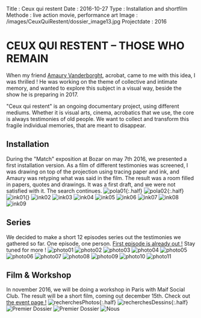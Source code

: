Title : Ceux qui restent
Date : 2016-10-27
Type : Installation and shortfilm
Methode : live action movie, performance art
Image : /images/CeuxQuiRestent/dossier_image13.jpg
Projectdate : 2016


# CEUX QUI RESTENT – THOSE WHO REMAIN
When my friend [Amaury Vanderborght](https://www.amaury-vdb.com/), acrobat, came to me with this idea, I was thrilled ! 
He was working on the theme of collective and intimate memory, and wanted to explore this subject in a visual way, beside the show he is preparing in 2017.

"Ceux qui restent" is an ongoing documentary project, using different mediums. Whether it is visual arts, cinema, acrobatics that we use, the core is always testimonies of old people. We want to collect and transform this fragile individual memories, that are meant to disappear.

## Installation
During the "Match" exposition at Bozar on may 7th 2016, we presented  a first installation version. As a film of different testimonies was screened, I was drawing on top of the projection using tracing paper and ink, and Amaury  was retyping what was said in the film. The result was a room filled in papers, quotes and drawings.
It was a first draft, and we were not satisfied with it. The search continues.
![pola01](../images/CeuxQuiRestent/pola_160423_1.jpg){:.half}
![pola02](../images/CeuxQuiRestent/pola_160423_2.jpg){:.half}
![ink01](../images/CeuxQuiRestent/dessin_01.jpg){}
![ink02](../images/CeuxQuiRestent/dessin_02.jpg)
![ink03](../images/CeuxQuiRestent/dessin_03.jpg)
![ink04](../images/CeuxQuiRestent/dessin_04.jpg)
![ink05](../images/CeuxQuiRestent/dessin_05.jpg)
![ink06](../images/CeuxQuiRestent/dessin_06.jpg)
![ink07](../images/CeuxQuiRestent/dessin_07.jpg)
![ink08](../images/CeuxQuiRestent/dessin_08.jpg)
![ink09](../images/CeuxQuiRestent/dessin_09.jpg)

## Series
We decided to make a short 12 episodes series out the testimonies we gathered so far. One episode, one person.
[First episode is already out !](https://vimeo.com/188686036) Stay tuned for more !
![photo01](../images/CeuxQuiRestent/dossier_image01.jpg)
![photo02](../images/CeuxQuiRestent/dossier_image03.jpg)
![photo03](../images/CeuxQuiRestent/dossier_image04.jpg)
![photo04](../images/CeuxQuiRestent/dossier_image05.jpg)
![photo05](../images/CeuxQuiRestent/dossier_image06.jpg)
![photo06](../images/CeuxQuiRestent/dossier_image07.jpg)
![photo07](../images/CeuxQuiRestent/dossier_image09.jpg)
![photo08](../images/CeuxQuiRestent/dossier_image10.jpg)
![photo09](../images/CeuxQuiRestent/dossier_image11.jpg)
![photo10](../images/CeuxQuiRestent/dossier_image13.jpg)
![photo11](../images/CeuxQuiRestent/dossier_image14.jpg)

## Film & Workshop
In november 2016, we will be doing a workshop in Paris with Maif Social Club. The result will be a short film, coming out december 15th.
Check out [the event page !](https://www.facebook.com/CeuxQuiRestent/)
![recherchesPhotos](../images/CeuxQuiRestent/pola_recherches.jpg){:.half}
![recherchesDessins](../images/CeuxQuiRestent/DSC_0080.jpg){:.half}
![Premier Dossier](../images/CeuxQuiRestent/presentation_projet_01.jpg)
![Premier Dossier](../images/CeuxQuiRestent/presentation_projet_03.jpg)
![Nous](../images/CeuxQuiRestent/artistes.jpg)

